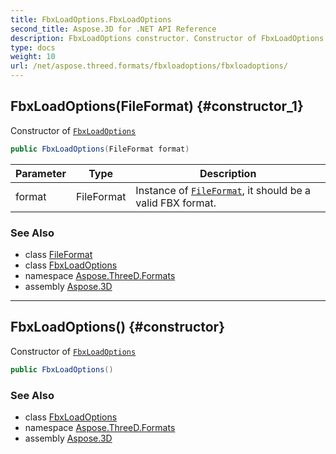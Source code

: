 ```yaml
---
title: FbxLoadOptions.FbxLoadOptions
second_title: Aspose.3D for .NET API Reference
description: FbxLoadOptions constructor. Constructor of FbxLoadOptions
type: docs
weight: 10
url: /net/aspose.threed.formats/fbxloadoptions/fbxloadoptions/
---
```

## FbxLoadOptions(FileFormat) {#constructor_1}

Constructor of [`FbxLoadOptions`](../)

```csharp
public FbxLoadOptions(FileFormat format)
```

| Parameter | Type | Description |
| --- | --- | --- |
| format | FileFormat | Instance of [`FileFormat`](../../../aspose.threed/fileformat/), it should be a valid FBX format. |

### See Also

* class [FileFormat](../../../aspose.threed/fileformat/)
* class [FbxLoadOptions](../)
* namespace [Aspose.ThreeD.Formats](../../../aspose.threed.formats/)
* assembly [Aspose.3D](../../../)

---

## FbxLoadOptions() {#constructor}

Constructor of [`FbxLoadOptions`](../)

```csharp
public FbxLoadOptions()
```

### See Also

* class [FbxLoadOptions](../)
* namespace [Aspose.ThreeD.Formats](../../../aspose.threed.formats/)
* assembly [Aspose.3D](../../../)


